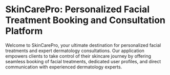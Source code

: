 <h1>SkinCarePro: Personalized Facial Treatment Booking and Consultation Platform</h1> 
Welcome to SkinCarePro, your ultimate destination for personalized facial treatments and expert dermatology consultations. Our application empowers clients to take control of their skincare journey by offering seamless booking of facial treatments, dedicated user profiles, and direct communication with experienced dermatology experts.
